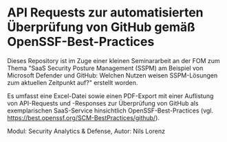 # API Requests zur automatisierten Überprüfung von GitHub gemäß OpenSSF-Best-Practices
Dieses Repository ist im Zuge einer kleinen Seminararbeit an der FOM zum Thema "SaaS Security Posture Management (SSPM) am Beispiel von Microsoft Defender und GitHub: Welchen Nutzen weisen SSPM-Lösungen zum aktuellen Zeitpunkt auf?" erstellt worden.

Es umfasst eine Excel-Datei sowie einen PDF-Export mit einer Auflistung von API-Requests und -Responses zur Überprüfung von GitHub als exemplarischen SaaS-Service hinsichtlich OpenSSF-Best-Practices (vgl. https://best.openssf.org/SCM-BestPractices/github/).

Modul:		Security Analytics & Defense,
Autor: 		Nils Lorenz 
